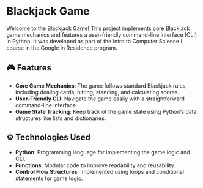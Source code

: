 # Blackjack Game

Welcome to the Blackjack Game! This project implements core Blackjack game mechanics and features a user-friendly command-line interface (CLI) in Python. It was developed as part of the Intro to Computer Science I course in the Google in Residence program.

## 🎮 Features

- **Core Game Mechanics**: The game follows standard Blackjack rules, including dealing cards, hitting, standing, and calculating scores.
- **User-Friendly CLI**: Navigate the game easily with a straightforward command-line interface.
- **Game State Tracking**: Keep track of the game state using Python’s data structures like lists and dictionaries.

## ⚙️ Technologies Used

- **Python**: Programming language for implementing the game logic and CLI.
- **Functions**: Modular code to improve readability and reusability.
- **Control Flow Structures**: Implemented using loops and conditional statements for game logic.
